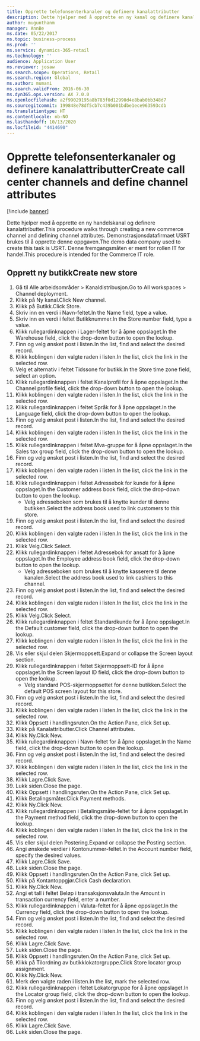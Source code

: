 ```yaml
---
title: Opprette telefonsenterkanaler og definere kanalattributter
description: Dette hjelper med å opprette en ny kanal og definere kanalattributter.
author: mugunthanm
manager: AnnBe
ms.date: 05/22/2017
ms.topic: business-process
ms.prod: ''
ms.service: dynamics-365-retail
ms.technology: ''
audience: Application User
ms.reviewer: josaw
ms.search.scope: Operations, Retail
ms.search.region: Global
ms.author: mumani
ms.search.validFrom: 2016-06-30
ms.dyn365.ops.version: AX 7.0.0
ms.openlocfilehash: a2f99029195a8b783f0d12990d4e8bab0bb348d7
ms.sourcegitcommit: 199848e78df5cb7c439b001bdbe1ece963593cdb
ms.translationtype: HT
ms.contentlocale: nb-NO
ms.lasthandoff: 10/13/2020
ms.locfileid: "4414690"
---
```

# <a name="create-call-center-channels-and-define-channel-attributes"></a><span data-ttu-id="38701-103">Opprette telefonsenterkanaler og definere kanalattributter</span><span class="sxs-lookup"><span data-stu-id="38701-103">Create call center channels and define channel attributes</span></span>

[!include [banner](../includes/banner.md)]

<span data-ttu-id="38701-104">Dette hjelper med å opprette en ny handelskanal og definere kanalattributter.</span><span class="sxs-lookup"><span data-stu-id="38701-104">This procedure walks through creating a new commerce channel and defining channel attributes.</span></span> <span data-ttu-id="38701-105">Demonstrasjonsdatafirmaet USRT brukes til å opprette denne oppgaven.</span><span class="sxs-lookup"><span data-stu-id="38701-105">The demo data company used to create this task is USRT.</span></span> <span data-ttu-id="38701-106">Denne fremgangsmåten er ment for rollen IT for handel.</span><span class="sxs-lookup"><span data-stu-id="38701-106">This procedure is intended for the Commerce IT role.</span></span>


## <a name="create-new-store"></a><span data-ttu-id="38701-107">Opprett ny butikk</span><span class="sxs-lookup"><span data-stu-id="38701-107">Create new store</span></span>
1. <span data-ttu-id="38701-108">Gå til Alle arbeidsområder > Kanaldistribusjon.</span><span class="sxs-lookup"><span data-stu-id="38701-108">Go to All workspaces > Channel deployment.</span></span>
2. <span data-ttu-id="38701-109">Klikk på Ny kanal.</span><span class="sxs-lookup"><span data-stu-id="38701-109">Click New channel.</span></span>
3. <span data-ttu-id="38701-110">Klikk på Butikk.</span><span class="sxs-lookup"><span data-stu-id="38701-110">Click Store.</span></span>
4. <span data-ttu-id="38701-111">Skriv inn en verdi i Navn-feltet.</span><span class="sxs-lookup"><span data-stu-id="38701-111">In the Name field, type a value.</span></span>
5. <span data-ttu-id="38701-112">Skriv inn en verdi i feltet Butikknummer.</span><span class="sxs-lookup"><span data-stu-id="38701-112">In the Store number field, type a value.</span></span>
6. <span data-ttu-id="38701-113">Klikk rullegardinknappen i Lager-feltet for å åpne oppslaget.</span><span class="sxs-lookup"><span data-stu-id="38701-113">In the Warehouse field, click the drop-down button to open the lookup.</span></span>
7. <span data-ttu-id="38701-114">Finn og velg ønsket post i listen.</span><span class="sxs-lookup"><span data-stu-id="38701-114">In the list, find and select the desired record.</span></span>
8. <span data-ttu-id="38701-115">Klikk koblingen i den valgte raden i listen.</span><span class="sxs-lookup"><span data-stu-id="38701-115">In the list, click the link in the selected row.</span></span>
9. <span data-ttu-id="38701-116">Velg et alternativ i feltet Tidssone for butikk.</span><span class="sxs-lookup"><span data-stu-id="38701-116">In the Store time zone field, select an option.</span></span>
10. <span data-ttu-id="38701-117">Klikk rullegardinknappen i feltet Kanalprofil for å åpne oppslaget.</span><span class="sxs-lookup"><span data-stu-id="38701-117">In the Channel profile field, click the drop-down button to open the lookup.</span></span>
11. <span data-ttu-id="38701-118">Klikk koblingen i den valgte raden i listen.</span><span class="sxs-lookup"><span data-stu-id="38701-118">In the list, click the link in the selected row.</span></span>
12. <span data-ttu-id="38701-119">Klikk rullegardinknappen i feltet Språk for å åpne oppslaget.</span><span class="sxs-lookup"><span data-stu-id="38701-119">In the Language field, click the drop-down button to open the lookup.</span></span>
13. <span data-ttu-id="38701-120">Finn og velg ønsket post i listen.</span><span class="sxs-lookup"><span data-stu-id="38701-120">In the list, find and select the desired record.</span></span>
14. <span data-ttu-id="38701-121">Klikk koblingen i den valgte raden i listen.</span><span class="sxs-lookup"><span data-stu-id="38701-121">In the list, click the link in the selected row.</span></span>
15. <span data-ttu-id="38701-122">Klikk rullegardinknappen i feltet Mva-gruppe for å åpne oppslaget.</span><span class="sxs-lookup"><span data-stu-id="38701-122">In the Sales tax group field, click the drop-down button to open the lookup.</span></span>
16. <span data-ttu-id="38701-123">Finn og velg ønsket post i listen.</span><span class="sxs-lookup"><span data-stu-id="38701-123">In the list, find and select the desired record.</span></span>
17. <span data-ttu-id="38701-124">Klikk koblingen i den valgte raden i listen.</span><span class="sxs-lookup"><span data-stu-id="38701-124">In the list, click the link in the selected row.</span></span>
18. <span data-ttu-id="38701-125">Klikk rullegardinknappen i feltet Adressebok for kunde for å åpne oppslaget.</span><span class="sxs-lookup"><span data-stu-id="38701-125">In the Customer address book field, click the drop-down button to open the lookup.</span></span>
    * <span data-ttu-id="38701-126">Velg adresseboken som brukes til å knytte kunder til denne butikken.</span><span class="sxs-lookup"><span data-stu-id="38701-126">Select the address book used to link customers to this store.</span></span>  
19. <span data-ttu-id="38701-127">Finn og velg ønsket post i listen.</span><span class="sxs-lookup"><span data-stu-id="38701-127">In the list, find and select the desired record.</span></span>
20. <span data-ttu-id="38701-128">Klikk koblingen i den valgte raden i listen.</span><span class="sxs-lookup"><span data-stu-id="38701-128">In the list, click the link in the selected row.</span></span>
21. <span data-ttu-id="38701-129">Klikk Velg.</span><span class="sxs-lookup"><span data-stu-id="38701-129">Click Select.</span></span>
22. <span data-ttu-id="38701-130">Klikk rullegardinknappen i feltet Adressebok for ansatt for å åpne oppslaget.</span><span class="sxs-lookup"><span data-stu-id="38701-130">In the Employee address book field, click the drop-down button to open the lookup.</span></span>
    * <span data-ttu-id="38701-131">Velg adresseboken som brukes til å knytte kasserere til denne kanalen.</span><span class="sxs-lookup"><span data-stu-id="38701-131">Select the address book used to link cashiers to this channel.</span></span>  
23. <span data-ttu-id="38701-132">Finn og velg ønsket post i listen.</span><span class="sxs-lookup"><span data-stu-id="38701-132">In the list, find and select the desired record.</span></span>
24. <span data-ttu-id="38701-133">Klikk koblingen i den valgte raden i listen.</span><span class="sxs-lookup"><span data-stu-id="38701-133">In the list, click the link in the selected row.</span></span>
25. <span data-ttu-id="38701-134">Klikk Velg.</span><span class="sxs-lookup"><span data-stu-id="38701-134">Click Select.</span></span>
26. <span data-ttu-id="38701-135">Klikk rullegardinknappen i feltet Standardkunde for å åpne oppslaget.</span><span class="sxs-lookup"><span data-stu-id="38701-135">In the Default customer field, click the drop-down button to open the lookup.</span></span>
27. <span data-ttu-id="38701-136">Klikk koblingen i den valgte raden i listen.</span><span class="sxs-lookup"><span data-stu-id="38701-136">In the list, click the link in the selected row.</span></span>
28. <span data-ttu-id="38701-137">Vis eller skjul delen Skjermoppsett.</span><span class="sxs-lookup"><span data-stu-id="38701-137">Expand or collapse the Screen layout section.</span></span>
29. <span data-ttu-id="38701-138">Klikk rullegardinknappen i feltet Skjermoppsett-ID for å åpne oppslaget.</span><span class="sxs-lookup"><span data-stu-id="38701-138">In the Screen layout ID field, click the drop-down button to open the lookup.</span></span>
    * <span data-ttu-id="38701-139">Velg standard POS-skjermoppsettet for denne butikken.</span><span class="sxs-lookup"><span data-stu-id="38701-139">Select the default POS screen layout for this store.</span></span>  
30. <span data-ttu-id="38701-140">Finn og velg ønsket post i listen.</span><span class="sxs-lookup"><span data-stu-id="38701-140">In the list, find and select the desired record.</span></span>
31. <span data-ttu-id="38701-141">Klikk koblingen i den valgte raden i listen.</span><span class="sxs-lookup"><span data-stu-id="38701-141">In the list, click the link in the selected row.</span></span>
32. <span data-ttu-id="38701-142">Klikk Oppsett i handlingsruten.</span><span class="sxs-lookup"><span data-stu-id="38701-142">On the Action Pane, click Set up.</span></span>
33. <span data-ttu-id="38701-143">Klikk på Kanalattributter.</span><span class="sxs-lookup"><span data-stu-id="38701-143">Click Channel attributes.</span></span>
34. <span data-ttu-id="38701-144">Klikk Ny.</span><span class="sxs-lookup"><span data-stu-id="38701-144">Click New.</span></span>
35. <span data-ttu-id="38701-145">Klikk rullegardinknappen i Navn-feltet for å åpne oppslaget.</span><span class="sxs-lookup"><span data-stu-id="38701-145">In the Name field, click the drop-down button to open the lookup.</span></span>
36. <span data-ttu-id="38701-146">Finn og velg ønsket post i listen.</span><span class="sxs-lookup"><span data-stu-id="38701-146">In the list, find and select the desired record.</span></span>
37. <span data-ttu-id="38701-147">Klikk koblingen i den valgte raden i listen.</span><span class="sxs-lookup"><span data-stu-id="38701-147">In the list, click the link in the selected row.</span></span>
38. <span data-ttu-id="38701-148">Klikk Lagre.</span><span class="sxs-lookup"><span data-stu-id="38701-148">Click Save.</span></span>
39. <span data-ttu-id="38701-149">Lukk siden.</span><span class="sxs-lookup"><span data-stu-id="38701-149">Close the page.</span></span>
40. <span data-ttu-id="38701-150">Klikk Oppsett i handlingsruten.</span><span class="sxs-lookup"><span data-stu-id="38701-150">On the Action Pane, click Set up.</span></span>
41. <span data-ttu-id="38701-151">Klikk Betalingsmåter.</span><span class="sxs-lookup"><span data-stu-id="38701-151">Click Payment methods.</span></span>
42. <span data-ttu-id="38701-152">Klikk Ny.</span><span class="sxs-lookup"><span data-stu-id="38701-152">Click New.</span></span>
43. <span data-ttu-id="38701-153">Klikk rullegardinknappen i Betalingsmåte-feltet for å åpne oppslaget.</span><span class="sxs-lookup"><span data-stu-id="38701-153">In the Payment method field, click the drop-down button to open the lookup.</span></span>
44. <span data-ttu-id="38701-154">Klikk koblingen i den valgte raden i listen.</span><span class="sxs-lookup"><span data-stu-id="38701-154">In the list, click the link in the selected row.</span></span>
45. <span data-ttu-id="38701-155">Vis eller skjul delen Postering.</span><span class="sxs-lookup"><span data-stu-id="38701-155">Expand or collapse the Posting section.</span></span>
46. <span data-ttu-id="38701-156">Angi ønskede verdier i Kontonummer-feltet.</span><span class="sxs-lookup"><span data-stu-id="38701-156">In the Account number field, specify the desired values.</span></span>
47. <span data-ttu-id="38701-157">Klikk Lagre.</span><span class="sxs-lookup"><span data-stu-id="38701-157">Click Save.</span></span>
48. <span data-ttu-id="38701-158">Lukk siden.</span><span class="sxs-lookup"><span data-stu-id="38701-158">Close the page.</span></span>
49. <span data-ttu-id="38701-159">Klikk Oppsett i handlingsruten.</span><span class="sxs-lookup"><span data-stu-id="38701-159">On the Action Pane, click Set up.</span></span>
50. <span data-ttu-id="38701-160">Klikk på Kontantoppgjør.</span><span class="sxs-lookup"><span data-stu-id="38701-160">Click Cash declaration.</span></span>
51. <span data-ttu-id="38701-161">Klikk Ny.</span><span class="sxs-lookup"><span data-stu-id="38701-161">Click New.</span></span>
52. <span data-ttu-id="38701-162">Angi et tall i feltet Beløp i transaksjonsvaluta.</span><span class="sxs-lookup"><span data-stu-id="38701-162">In the Amount in transaction currency field, enter a number.</span></span>
53. <span data-ttu-id="38701-163">Klikk rullegardinknappen i Valuta-feltet for å åpne oppslaget.</span><span class="sxs-lookup"><span data-stu-id="38701-163">In the Currency field, click the drop-down button to open the lookup.</span></span>
54. <span data-ttu-id="38701-164">Finn og velg ønsket post i listen.</span><span class="sxs-lookup"><span data-stu-id="38701-164">In the list, find and select the desired record.</span></span>
55. <span data-ttu-id="38701-165">Klikk koblingen i den valgte raden i listen.</span><span class="sxs-lookup"><span data-stu-id="38701-165">In the list, click the link in the selected row.</span></span>
56. <span data-ttu-id="38701-166">Klikk Lagre.</span><span class="sxs-lookup"><span data-stu-id="38701-166">Click Save.</span></span>
57. <span data-ttu-id="38701-167">Lukk siden.</span><span class="sxs-lookup"><span data-stu-id="38701-167">Close the page.</span></span>
58. <span data-ttu-id="38701-168">Klikk Oppsett i handlingsruten.</span><span class="sxs-lookup"><span data-stu-id="38701-168">On the Action Pane, click Set up.</span></span>
59. <span data-ttu-id="38701-169">Klikk på Tilordning av butikklokatorgruppe.</span><span class="sxs-lookup"><span data-stu-id="38701-169">Click Store locator group assignment.</span></span>
60. <span data-ttu-id="38701-170">Klikk Ny.</span><span class="sxs-lookup"><span data-stu-id="38701-170">Click New.</span></span>
61. <span data-ttu-id="38701-171">Merk den valgte raden i listen.</span><span class="sxs-lookup"><span data-stu-id="38701-171">In the list, mark the selected row.</span></span>
62. <span data-ttu-id="38701-172">Klikk rullegardinknappen i feltet Lokatorgruppe for å åpne oppslaget.</span><span class="sxs-lookup"><span data-stu-id="38701-172">In the Locator group field, click the drop-down button to open the lookup.</span></span>
63. <span data-ttu-id="38701-173">Finn og velg ønsket post i listen.</span><span class="sxs-lookup"><span data-stu-id="38701-173">In the list, find and select the desired record.</span></span>
64. <span data-ttu-id="38701-174">Klikk koblingen i den valgte raden i listen.</span><span class="sxs-lookup"><span data-stu-id="38701-174">In the list, click the link in the selected row.</span></span>
65. <span data-ttu-id="38701-175">Klikk Lagre.</span><span class="sxs-lookup"><span data-stu-id="38701-175">Click Save.</span></span>
66. <span data-ttu-id="38701-176">Lukk siden.</span><span class="sxs-lookup"><span data-stu-id="38701-176">Close the page.</span></span>

